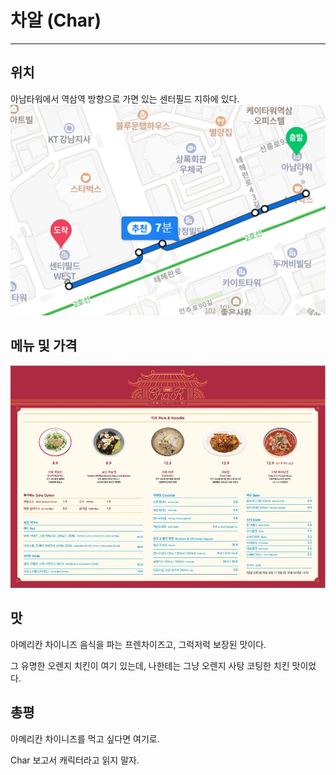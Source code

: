 # 차알 (Char)

---

## 위치

아남타워에서 역삼역 방향으로 가면 있는 센터필드 지하에 있다.
<img src="img/location.png?raw=true"/>

## 메뉴 및 가격

<img src="img/menu.jpg?raw=true"/>

## 맛

아메리칸 차이니즈 음식을 파는 프렌차이즈고, 그럭저럭 보장된 맛이다.

그 유명한 오렌지 치킨이 여기 있는데, 나한테는 그냥 오렌지 사탕 코팅한 치킨 맛이었다.

## 총평

아메리칸 차이니즈를 먹고 싶다면 여기로.

Char 보고서 캐릭터라고 읽지 말자.
